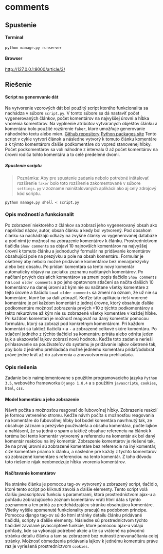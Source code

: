 # comments

## Spustenie

#### Terminal

```
python manage.py runserver
```

#### Browser

http://127.0.0.1:8000/article/3/

## Riešenie

#### Script na generovanie dát

Na vytvorenie vzorových dát bol použitý script ktorého funkcionalita sa nachádza v súbore `script.py`.
V tomto súbore sa dá nastaviť počet vygenerovaných článkov, počet komentárov na najvyššej úrovni a hĺbka vnorenia komentárov.
Na vyplnenie atribútov vytváraných objektov článku a komentára bolo použité rozšírenie `faker`, ktoré umožňuje generovanie náhodného textu alebo mien.
<a href="https://github.com/joke2k/faker/" target="_blank">Github repository</a>
<a href="https://pypi.python.org/pypi/fake-factory" target="_blank">Python packages site</a>
Tento script v cykle vytvorí článok a následne vytvorý k tomuto článku komentáre a k týmto komentárom ďalšie podkomentáre do vopred stanovenej hĺbky. Počet podkomentárov sa volí náhodne z intervalu 0 až počet komentárov na úrovni rodiča tohto komentára a to celé predelené dvomi.

##### Spustenie scriptu

> Poznámka: Aby pre spustenie zadania nebolo potrebné inštalovať rozšírenie `faker` bolo toto rozšírenie zakomentované v súbore `settings.py` v zozname nainštalovaných aplikácií ako aj celý zdrojový kód scriptu.

```
python manage.py shell < script.py
```

### Opis možností a funkcionalít

Po zobrazení niektorého z článkov sa zobrazí jeho vygenerovaný obsah ako napríklad názov, autor, obsah článku a kedy
bol vytvorený.
Pod obsahom článku sa nachádzajú odkazy na zvyšné články vo vygenerovanej databáze a pod nimi je možnosť na zobrazenie
komentárov k článku.
Prostredníctvom tlačidla `Show comments` sa objaví 10 najnovších komentárov na najvyššej úrovni k tomuto článku a
jednoduchý formulár na pridávanie komentárov obsahujúci pole na prezývku a pole na obsah komentáru.
Formulár je ošetrený aby nebolo možné pridávanie komentárov bez mena/prezývky alebo bez obsahu.
Po pridaní komentára sa tento nový komentár automaticky objavý na zaciatku zoznamu načítaných komentárov.
Po načítaní prvých desiatich komentárov sa zmení popis tlačidlo `Show comments` na `Load older comments` a po jeho
opetovnom stlačení sa načíta ďalších 10 komentárov na danej úrovni až kým nie su načítane všetky komentáre z tejto
úrovne a tlačidlo `Load older comments` sa zmení na oznam, že už nie su komentáre, ktoré by sa dali zobraziť.
Keďže táto aplikácia rieši vnorené komentáre je pri každom komentári z jednej úrovne, ktorý obsahuje ďalšie podkomentáre
možnosť zobrazenia prvých +10 z týchto podkomentárov a takto rekurzívne až kým nie su zobrazené všetky komentáre v
každej hĺbke.
Pri každom komentári je možnosť reagovať na daný komentár pomocou formuláru, ktorý sa zobrazí pod konkrétnym komentárom.
Pri každom komentári sú taktiež tlačidlá `+` a `-` a zobrazené celkové skóre komentáru. Po stlačení jedného z týchto
tlačidiel sa komentáru priráta alebo odráta jeden lajk a ukazovaťeľ lajkov zobrazí novú hodnotu.
Keďže toto zadanie nerieši prihlasovanie sa používateľov do systému je pridávanie lajkov ošetrené tak, aby bolo z
jedného prehliadača možné jednému komentáru pridať/odobrať práve jedne krát až do zatvorenia a znovuotvorenia
prehliadača.

### Opis riešenia

Zadanie bolo naimplementovane s použitím programovacieho jazyka `Python 3.5`, webového frameworku `Django 1.8.4` a
s použitím `javascriptu`, `cookies`, `html`, `css`.

#### Model komentáru a jeho zobrazenie

Návrh počíta s možnosťou reagovať do ľubovoľnej hĺbky. Zobrazenie reakcií je formou vetveného stromu.
Keďže návrh počíta s možnosťou reagovania na komentáre do ľubovoľnej hĺbky bol bodel komentára navrhnutý tak, ze
obsahuje záznam o prezývke používateľa a obsahu komentára, počte lajkov a nahlásení, že sa jedná o spam a taktiež
obsahue referenciu na článok k torému bol tento komentár vytvorený a referenciu na komentár ak bol daný komentár
reakciou na iný komentár.
Zobrazenie komentárov je riešené tak, že na prvej úrovni sú zobrazené komentáre bez referencie na iný komentár, čiže
komentáre priamo k článku, a následne pre každý z týchto komentárov sú zobrazené komentáre s referenciou na tento
komentár.
Z toho dôvodu toto riešenie nijak neobmedzuje hĺbku vnorenia komentárov. 

#### Načítavanie komentárov

Na stránke článku je pomocou tag-ov vytvorený a zobrazený script, tlačidlo, ktoré tento script po kliknutí zavolá a
ďalšie elementy.
Tento script volá ďalšiu javascriptovú funkciu s parametrami, ktorá prostredníctvom ajax-u a pohľadu zobrazujúceho
zoznam komentárov vráti html dáta s týmto zoznamom a ten pridá za predchádzajúcu stránku obsahujúcu komentáre.
Všetky vyššie spomenuté funkcionality pracujú na podobnom princípe.
Pomocou django tag-ov sú do html stránky detailu článku pridávané tlačidlá, scripty a ďalšie elementy.
Následne sú prostredníctvom týchto tlačidiel zavolané javascriptové funkcie, ktoré pomocou ajax-u volajú pohľady,
kde sa vykonajú potrebné akcie a tie su vrátené na pôvodnú stránku detailu článku a tam su zobrazené bez nutnosti
znovunačítania celej stránky.
Možnosť obmedzenia pridávania lajkov k jednému komentáru práve raz je vyriešená prostredníctvom `cookies`.
